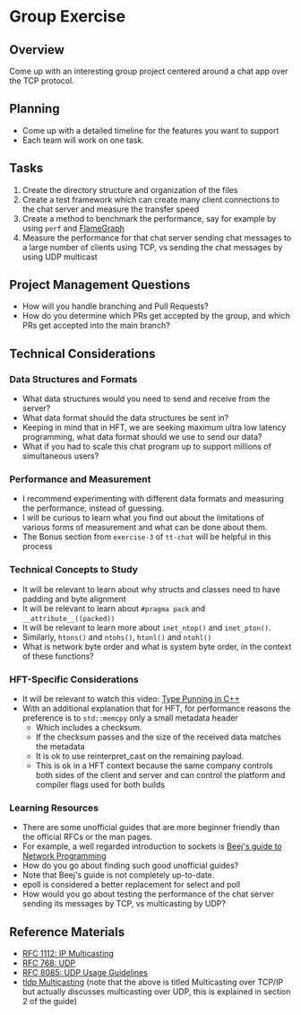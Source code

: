 # Group Exercise

## Overview
Come up with an interesting group project centered around a chat app over the TCP protocol.

## Planning
- Come up with a detailed timeline for the features you want to support
- Each team will work on one task. 

## Tasks
1. Create the directory structure and organization of the files
2. Create a test framework which can create many client connections to the chat server and measure the transfer speed
3. Create a method to benchmark the performance, say for example by using `perf` and [FlameGraph](https://github.com/brendangregg/FlameGraph)
4. Measure the performance for that chat server sending chat messages to a large number of clients using TCP, vs sending the chat messages by using UDP multicast

## Project Management Questions
- How will you handle branching and Pull Requests?
- How do you determine which PRs get accepted by the group, and which PRs get accepted into the main branch?

## Technical Considerations
### Data Structures and Formats
- What data structures would you need to send and receive from the server? 
- What data format should the data structures be sent in?
- Keeping in mind that in HFT, we are seeking maximum ultra low latency programming, what data format should we use to send our data?
- What if you had to scale this chat program up to support millions of simultaneous users?

### Performance and Measurement
- I recommend experimenting with different data formats and measuring the performance, instead of guessing.
- I will be curious to learn what you find out about the limitations of various forms of measurement and what can be done about them.
- The Bonus section from `exercise-3` of `tt-chat` will be helpful in this process

### Technical Concepts to Study
- It will be relevant to learn about why structs and classes need to have padding and byte alignment
- It will be relevant to learn about `#pragma pack` and `__attribute__((packed))` 
- It will be relevant to learn more about `inet_ntop()` and `inet_pton()`.
- Similarly, `htons()` and `ntohs()`, `htonl()` and `ntohl()`
- What is network byte order and what is system byte order, in the context of these functions?

### HFT-Specific Considerations
- It will be relevant to watch this video: [Type Punning in C++](https://www.youtube.com/watch?v=_qzMpk-22cc)
- With an additional explanation that for HFT, for performance reasons the preference is to `std::memcpy` only a small metadata header
  - Which includes a checksum. 
  - If the checksum passes and the size of the received data matches the metadata 
  - It is ok to use reinterpret_cast on the remaining payload.
  - This is ok in a HFT context because the same company controls both sides of the client and server and can control the platform and compiler flags used for both builds

### Learning Resources
- There are some unofficial guides that are more beginner friendly than the official RFCs or the man pages.
- For example, a well regarded introduction to sockets is [Beej's guide to Network Programming](https://beej.us/guide/bgnet/html/)
- How do you go about finding such good unofficial guides? 
- Note that Beej's guide is not completely up-to-date.
- epoll is considered a better replacement for select and poll
- How would you go about testing the performance of the chat server sending its messages by TCP, vs multicasting by UDP?

## Reference Materials
- [RFC 1112: IP Multicasting](https://www.rfc-editor.org/rfc/rfc1112)
- [RFC 768: UDP](https://datatracker.ietf.org/doc/html/rfc0768)
- [RFC 8085: UDP Usage Guidelines](https://datatracker.ietf.org/doc/html/rfc8085)
- [tldp Multicasting](https://tldp.org/HOWTO/Multicast-HOWTO.html) (note that the above is titled Multicasting over TCP/IP but actually discusses multicasting over UDP, this is explained in section 2 of the guide)
